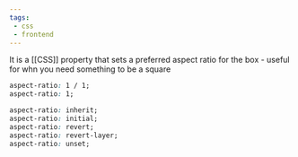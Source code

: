 ```yaml
---
tags:
 - css
 - frontend
---
```


It is a [[CSS]] property that sets a preferred aspect ratio for the box - useful for whn you need something to be a square

```css
aspect-ratio: 1 / 1;
aspect-ratio: 1;

aspect-ratio: inherit;
aspect-ratio: initial;
aspect-ratio: revert;
aspect-ratio: revert-layer;
aspect-ratio: unset;
```